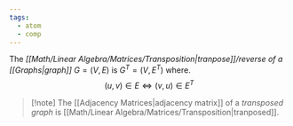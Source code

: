 ```yaml
---
tags:
  - atom
  - comp
---
```


The *[[Math/Linear Algebra/Matrices/Transposition|tranpose]]/reverse of a [[Graphs|graph]]* $G = (V,E)$ is $G^T = (V,E^T)$ where.
$$(u,v) \in E \iff (v,u) \in E^T$$

> [!note] The [[Adjacency Matrices|adjacency matrix]] of a *transposed graph* is [[Math/Linear Algebra/Matrices/Transposition|tranposed]].